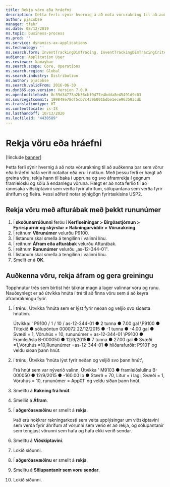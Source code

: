 ```yaml
---
title: Rekja vöru eða hráefni
description: Þetta ferli sýnir hvernig á að nota vörurakning til að auðkenna þar sem vörur eða hráefni hafa verið notaðar eða eru í notkun.
author: pjacobse
manager: tfehr
ms.date: 08/12/2019
ms.topic: business-process
ms.prod: ''
ms.service: dynamics-ax-applications
ms.technology: ''
ms.search.form: InventTrackingDimTracing, InventTrackingDimTracingCriteria, InventTrackingItemIdLookup, InventBatchIdLookup, CustTable, SalesLine
audience: Application User
ms.reviewer: kamaybac
ms.search.scope: Core, Operations
ms.search.region: Global
ms.search.industry: Distribution
ms.author: pjacobse
ms.search.validFrom: 2016-06-30
ms.dyn365.ops.version: Version 7.0.0
ms.openlocfilehash: 0c39d34773a2b36cbf9477e4bdda8e45491d9c03
ms.sourcegitcommit: 199848e78df5cb7c439b001bdbe1ece963593cdb
ms.translationtype: HT
ms.contentlocale: is-IS
ms.lasthandoff: 10/13/2020
ms.locfileid: "4430589"
---
```

# <a name="trace-an-item-or-raw-material"></a>Rekja vöru eða hráefni

[!include [banner](../../includes/banner.md)]

Þetta ferli sýnir hvernig á að nota vörurakning til að auðkenna þar sem vörur eða hráefni hafa verið notaðar eða eru í notkun. Með þessu ferli er hægt að greina vöru, rekja hann til baka í uppruna og svo áframrekja í gegnum framleiðslu og sölu á endanlegu vöruna. Hægt er að nota ferlið til að rannsaka viðskiptavini sem verða fyrir áhrifum, sölupantana sem verða fyrir áhrifum og fleira. Þessi aðferð notar sýnigögn fyrirtækisins USP2.


## <a name="trace-an-item-backwards-using-a-known-batch-number"></a>Rekja vöru með afturábak með þekkt rununúmer
1. Í **skoðunarrúðunni** ferðu í **Kerfiseiningar > Birgðastjórnun > Fyrirspurnir og skýrslur > Rakningarvíddir > Vörurakning**.
2. Í reitnum **Vörunúmer** velurðu P9100.
3. Í listanum skal smella á tengilinn í valinni línu.
4. Í reitnum **Áfram eða afturábak** velurðu Afturábak.
5. Í reitnum **Rununúmer** velurðu „as-12-344-01".
6. Í listanum skal smella á tengilinn í valinni línu.
7. Smellt er á **OK**.

## <a name="identify-an-item-trace-it-forward-and-make-an-analysis"></a>Auðkenna vöru, rekja áfram og gera greiningu

Topphnútur trés sem birtist hér táknar magn á lager valinnar vöru og runu. Nauðsynlegt er að útvíkka hnúta í tré til að finna vöru sem á að keyra áframrakningu fyrir.   
1. Í trénu, Útvíkka 'hnúta sem er lýst fyrir neðan og veljið svo síðasta hnútinn.
    
    Útvíkka: ' P9100 / 1 / 10 / as-12-344-01 ● 2 tunna ● 7.00 gal \P9100 ● Tiltekið ● sölupöntun 000072 22/12/2015 ● -1 tunna ● -4.00 gal ● Svæði = 1, Vöruhús = 10, rununúmer = as-12-344-01 \P9100 ● Framleiðsla B-000050 ● 12/9/2015● 7 tunna ● 27.00 gal ● Svæði =1,Vöruhús =10,Rununúmer =as-12-344-01 ● hliðarafurðir: P9101' og veldu síðan þann hnút.     
2. í trénu, Útvíkka 'hnúta lýst fyrir neðan og veljið svo þann hnút',
    
    Frá hnút sem var nýverið valinn, Útvíkka ' M9103 ● framleiðslulínu B-000050 ● 12/9/2015 ● -160.00 lb ● Stærð = 70, Litur = í lagi, Svæði = 1, Vöruhús = 10, rununúmer = App01' og veldu síðan þann hnút.  
3. Smelltu á **Rakning frá hnút**.
4. Smellið á **Áfram**.
5. Í **aðgerðasvæðinu** er smellt á **rekja**.
    
    Það eru nokkrar rakningarkosti sem veita upplýsingar um viðskiptavini sem verða fyrir áhrifum af vörunni sem verið er að rekja, og sölupantanir sem tengjast vörunni sem hafa og hafa ekki verið sendar.   
6. Smelltu á **Viðskiptavini**.
7. Lokið síðunni.
8. Í **aðgerðasvæðinu** er smellt á **rekja**.
9. Smelltu á **Sölupantanir sem voru sendar**.
10. Lokið síðunni.

